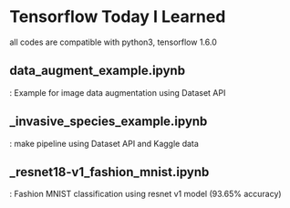 # Tensorflow Today I Learned
all codes are compatible with python3, tensorflow 1.6.0

## data_augment_example.ipynb
: Example for image data augmentation using Dataset API

## _invasive_species_example.ipynb
: make pipeline using Dataset API and Kaggle data

## _resnet18-v1_fashion_mnist.ipynb
: Fashion MNIST classification using resnet v1 model (93.65% accuracy)
